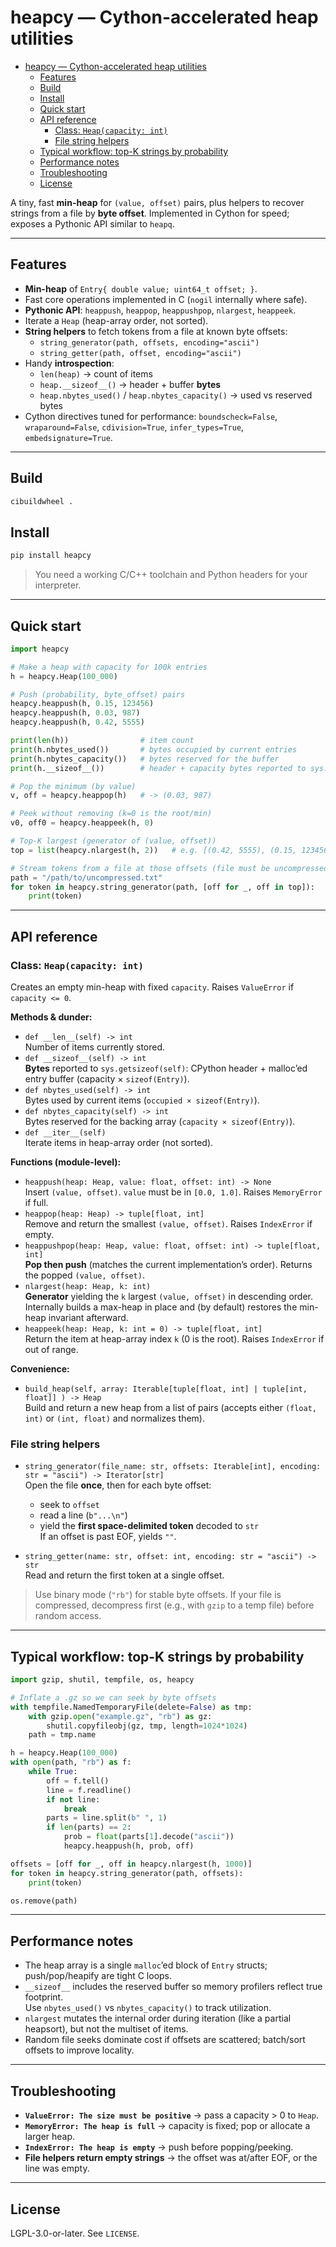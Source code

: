 # heapcy — Cython-accelerated heap utilities

<!--toc:start-->

- [heapcy — Cython-accelerated heap utilities](#heapcy-cython-accelerated-heap-utilities)
  - [Features](#features)
  - [Build](#build)
  - [Install](#install)
  - [Quick start](#quick-start)
  - [API reference](#api-reference)
    - [Class: `Heap(capacity: int)`](#class-heapcapacity-int)
    - [File string helpers](#file-string-helpers)
  - [Typical workflow: top-K strings by probability](#typical-workflow-top-k-strings-by-probability)
  - [Performance notes](#performance-notes)
  - [Troubleshooting](#troubleshooting)
  - [License](#license)
  <!--toc:end-->

A tiny, fast **min-heap** for `(value, offset)` pairs,
plus helpers to recover strings from a file by **byte offset**.
Implemented in Cython for speed; exposes a Pythonic API similar to `heapq`.

---

## Features

- **Min-heap** of `Entry{ double value; uint64_t offset; }`.
- Fast core operations implemented in C (`nogil` internally where safe).
- **Pythonic API**: `heappush`, `heappop`, `heappushpop`, `nlargest`, `heappeek`.
- Iterate a `Heap` (heap-array order, not sorted).
- **String helpers** to fetch tokens from a file at known byte offsets:
  - `string_generator(path, offsets, encoding="ascii")`
  - `string_getter(path, offset, encoding="ascii")`
- Handy **introspection**:
  - `len(heap)` → count of items
  - `heap.__sizeof__()` → header + buffer **bytes**
  - `heap.nbytes_used()` / `heap.nbytes_capacity()` → used vs reserved bytes
- Cython directives tuned for performance:
  `boundscheck=False`, `wraparound=False`,
  `cdivision=True`, `infer_types=True`, `embedsignature=True`.

---

## Build

```bash
cibuildwheel .
```

## Install

```bash
pip install heapcy
```

> You need a working C/C++ toolchain and Python headers for your interpreter.

---

## Quick start

```python
import heapcy

# Make a heap with capacity for 100k entries
h = heapcy.Heap(100_000)

# Push (probability, byte_offset) pairs
heapcy.heappush(h, 0.15, 123456)
heapcy.heappush(h, 0.03, 987)
heapcy.heappush(h, 0.42, 5555)

print(len(h))                # item count
print(h.nbytes_used())       # bytes occupied by current entries
print(h.nbytes_capacity())   # bytes reserved for the buffer
print(h.__sizeof__())        # header + capacity bytes reported to sys.getsizeof

# Pop the minimum (by value)
v, off = heapcy.heappop(h)   # -> (0.03, 987)

# Peek without removing (k=0 is the root/min)
v0, off0 = heapcy.heappeek(h, 0)

# Top-K largest (generator of (value, offset))
top = list(heapcy.nlargest(h, 2))   # e.g. [(0.42, 5555), (0.15, 123456)]

# Stream tokens from a file at those offsets (file must be uncompressed)
path = "/path/to/uncompressed.txt"
for token in heapcy.string_generator(path, [off for _, off in top]):
    print(token)
```

---

## API reference

### Class: `Heap(capacity: int)`

Creates an empty min-heap with fixed `capacity`. Raises `ValueError` if `capacity <= 0`.

**Methods & dunder:**

- `def __len__(self) -> int`  
  Number of items currently stored.
- `def __sizeof__(self) -> int`  
  **Bytes** reported to `sys.getsizeof(self)`: CPython header + malloc’ed entry buffer (capacity × `sizeof(Entry)`).
- `def nbytes_used(self) -> int`  
  Bytes used by current items (`occupied × sizeof(Entry)`).
- `def nbytes_capacity(self) -> int`  
  Bytes reserved for the backing array (`capacity × sizeof(Entry)`).
- `def __iter__(self)`  
  Iterate items in heap-array order (not sorted).

**Functions (module-level):**

- `heappush(heap: Heap, value: float, offset: int) -> None`  
  Insert `(value, offset)`. `value` must be in `[0.0, 1.0]`. Raises `MemoryError` if full.
- `heappop(heap: Heap) -> tuple[float, int]`  
  Remove and return the smallest `(value, offset)`. Raises `IndexError` if empty.
- `heappushpop(heap: Heap, value: float, offset: int) -> tuple[float, int]`  
  **Pop then push** (matches the current implementation’s order). Returns the popped `(value, offset)`.
- `nlargest(heap: Heap, k: int)`  
  **Generator** yielding the `k` largest `(value, offset)` in descending order. Internally builds a max-heap in place and (by default) restores the min-heap invariant afterward.
- `heappeek(heap: Heap, k: int = 0) -> tuple[float, int]`  
  Return the item at heap-array index `k` (0 is the root). Raises `IndexError` if out of range.

**Convenience:**

- `build_heap(self, array: Iterable[tuple[float, int] | tuple[int, float]] ) -> Heap`  
  Build and return a new heap from a list of pairs (accepts either `(float, int)` or `(int, float)` and normalizes them).

### File string helpers

- `string_generator(file_name: str, offsets: Iterable[int], encoding: str = "ascii") -> Iterator[str]`  
  Open the file **once**, then for each byte offset:
  - seek to `offset`
  - read a line (`b"...\n"`)
  - yield the **first space-delimited token** decoded to `str`  
    If an offset is past EOF, yields `""`.

- `string_getter(name: str, offset: int, encoding: str = "ascii") -> str`  
  Read and return the first token at a single offset.

> Use binary mode (`"rb"`) for stable byte offsets. If your file is compressed, decompress first (e.g., with `gzip` to a temp file) before random access.

---

## Typical workflow: top-K strings by probability

```python
import gzip, shutil, tempfile, os, heapcy

# Inflate a .gz so we can seek by byte offsets
with tempfile.NamedTemporaryFile(delete=False) as tmp:
    with gzip.open("example.gz", "rb") as gz:
        shutil.copyfileobj(gz, tmp, length=1024*1024)
    path = tmp.name

h = heapcy.Heap(100_000)
with open(path, "rb") as f:
    while True:
        off = f.tell()
        line = f.readline()
        if not line:
            break
        parts = line.split(b" ", 1)
        if len(parts) == 2:
            prob = float(parts[1].decode("ascii"))
            heapcy.heappush(h, prob, off)

offsets = [off for _, off in heapcy.nlargest(h, 1000)]
for token in heapcy.string_generator(path, offsets):
    print(token)

os.remove(path)
```

---

## Performance notes

- The heap array is a single `malloc`’ed block of `Entry` structs; push/pop/heapify are tight C loops.
- `__sizeof__` includes the reserved buffer so memory profilers reflect true footprint.  
  Use `nbytes_used()` vs `nbytes_capacity()` to track utilization.
- `nlargest` mutates the internal order during iteration (like a partial heapsort), but not the multiset of items.
- Random file seeks dominate cost if offsets are scattered; batch/sort offsets to improve locality.

---

## Troubleshooting

- **`ValueError: The size must be positive`** → pass a capacity > 0 to `Heap`.
- **`MemoryError: The heap is full`** → capacity is fixed; pop or allocate a larger heap.
- **`IndexError: The heap is empty`** → push before popping/peeking.
- **File helpers return empty strings** → the offset was at/after EOF, or the line was empty.

---

## License

LGPL-3.0-or-later. See `LICENSE`.
